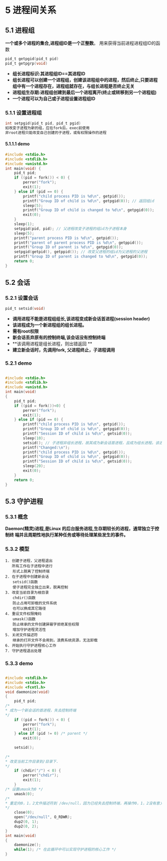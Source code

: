# 5 进程间关系

## 5.1 进程组

**一个或多个进程的集合,进程组ID是一个正整数**。 用来获得当前进程进程组ID的函数

```c
pid_t getpgid(pid_t pid)
pid_t getpgrp(void)
```

- **组长进程标识:其进程组ID==其进程ID**
- **组长进程可以创建一个进程组，创建该进程组中的进程，然后终止,只要进程组中有一个进程存在，进程组就存在，与组长进程是否终止无关**
- **进程组生存期:进程组创建到最后一个进程离开(终止或转移到另一个进程组)**
- **一个进程可以为自己或子进程设置进程组ID**

### 5.1.1 设置进程组

```c
int setpgid(pid_t pid, pid_t pgid)
如改变子进程为新的组，应在fork后，exec前使用
非root进程只能改变自己创建的子进程，或有权限操作的进程
```

#### 5.1.1.1 demo

```c
#include <stdio.h>
#include <stdlib.h>
#include <unistd.h>
int main(void) {
    pid_t pid;
    if ((pid = fork()) < 0) {
        perror("fork");
        exit(1);
    } else if (pid == 0) {
        printf("child process PID is %d\n", getpid());
        printf("Group ID of child is %d\n", getpgid(0)); // 返回组id
        sleep(5);
        printf("Group ID of child is changed to %d\n", getpgid(0));
        exit(0);
    }
    sleep(1);
    setpgid(pid, pid); // 父进程改变子进程的组id为子进程本身
    sleep(5);
    printf("parent process PID is %d\n", getpid());
    printf("parent of parent process PID is %d\n", getppid());
    printf("Group ID of parent is %d\n", getpgid(0));
    setpgid(getpid(), getppid()); // 改变父进程的组id为父进程的父进程
    printf("Group ID of parent is changed to %d\n", getpgid(0));
    return 0;
}
```



## 5.2 会话

### 5.2.1 设置会话

```c
pid_t setsid(void)
```

- **调用进程不能是进程组组长,该进程变成新会话首进程(session header)** 
- **该进程成为一个新进程组的组长进程。** 
- **需有root权限** 
- **新会话丢弃原有的控制终端,该会话没有控制终端** 
- **该调用进程是组长进程，则出错返回 **
- **建立新会话时，先调用fork, 父进程终止，子进程调用**


### 5.2.1 demo

```c

#include <stdio.h>
#include <stdlib.h>
#include <unistd.h>
int main(void)
{
    pid_t pid;
    if ((pid = fork())<0) {
        perror("fork");
        exit(1);
    } else if (pid == 0) {
        printf("child process PID is %d\n", getpid());
        printf("Group ID of child is %d\n", getpgid(0));
        printf("Session ID of child is %d\n", getsid(0));
        sleep(10);
        setsid(); // 子进程非组长进程，故其成为新会话首进程，且成为组长进程。该进程组id即为会话进程
        printf("Changed:\n");
        printf("child process PID is %d\n", getpid());
        printf("Group ID of child is %d\n", getpgid(0));
        printf("Session ID of child is %d\n", getsid(0));
        sleep(20);
        exit(0);
    }
    return 0;
}

```



## 5.3 守护进程

### 5.3.1 概念

**Daemon(精灵)进程,是Linux 的后台服务进程,生存期较长的进程，通常独立于控制终 端并且周期性地执行某种任务或等待处理某些发生的事件。**



### 5.3.2 模型

```
1. 创建子进程，父进程退出
   所有工作在子进程中进行
　　形式上脱离了控制终端
2. 在子进程中创建新会话
　　setsid()函数
　　使子进程完全独立出来，脱离控制
3. 改变当前目录为根目录
　　chdir()函数
　　防止占用可卸载的文件系统
　　也可以换成其它路径
4. 重设文件权限掩码
　　umask()函数
　　防止继承的文件创建屏蔽字拒绝某些权限
　　增加守护进程灵活性
5. 关闭文件描述符
　　继承的打开文件不会用到，浪费系统资源，无法卸载
6. 开始执行守护进程核心工作
7. 守护进程退出处理
```

### 5.3.3 demo

```c

#include <stdlib.h>
#include <stdio.h>
#include <fcntl.h>
void daemonize(void)
{
    pid_t pid;
/*
* 成为一个新会话的首进程，失去控制终端
*/
    if ((pid = fork()) < 0) {
        perror("fork");
        exit(1);
    } else if (pid != 0) /* parent */
        exit(0);
    
    setsid();
    
/*
* 改变当前工作目录到/目录下.
*/
    if (chdir("/") < 0) {
        perror("chdir");
        exit(1);
    }
/* 设置umask为0 */
    umask(0);
/*
* 重定向0，1，2文件描述符到 /dev/null，因为已经失去控制终端，再操作0，1，2没有意义.
*/
    close(0);
    open("/dev/null", O_RDWR);
    dup2(0, 1);
    dup2(0, 2);
}
int main(void)
{
    daemonize();
    while(1); /* 在此循环中可以实现守护进程的核心工作 */
}

	
```






